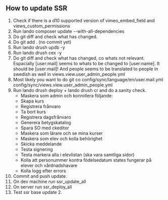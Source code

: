 ## How to update SSR

1. Check if there is a d10 supported version of vimeo_embed_field and views_custom_permissions
2. Run lando composer update --with-all-dependencies
3. Do git diff and check what has changed.
4. Do git add . (no commit yet)
5. Run lando drush updb -y
6. Run lando drush cex -y
7. Do git diff and check what has changed, co whats not relevant. Espacially [user:mail] seems to whats to be changed to [user:name]. It should be [user:mail]! And people seems to be translated to people in swedish as well in views.view.user_admin_people.yml
8. Most likely you want to do git co config/sync/language/en/user.mail.yml config/sync/views.view.user_admin_people.yml
9. Run lando drush deploy + lando drush cr and do a sanity check.
   * Maskera som admin och konrollera följande:
   * Skapa kurs
   * Registrera frånvaro
   * Ta bort kurs
   * Registrera dagsfrånvaro
   * Generera betygskatalog
   * Spara SO med ckeditor
   * Maskera som lärare och se mina kurser
   * Maskera som elev och kolla behörighet
   * Skicka meddelande
   * Testa signering
   * Testa markera alla i elevlistan (ska vara samtliga sidor)
   * Kolla att personummer kontra födelsedatum states fungerar på elever och vårdnadshavare
   * Kolla logg efter errors
10. Commit and push update.
11. On dev machine run ssr_update_all
12. On server run ssr_deploy_all
13. Test ssr base update 2.
